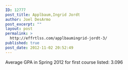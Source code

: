 ```yaml
---
ID: 12777
post_title: Applbaum,Ingrid Jordt
author: Joel DesArmo
post_excerpt: ""
layout: post
permalink: >
  http://effrtlss.com/applbaumingrid-jordt-3/
published: true
post_date: 2012-11-02 20:52:49
---
```

<p>Average GPA in Spring 2012 for first course listed: 3.096</p>
